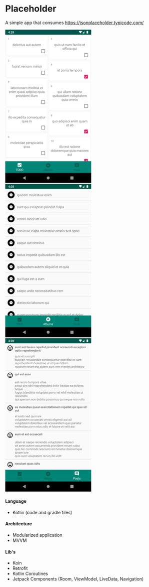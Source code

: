 # Placeholder
A simple app that consumes https://jsonplaceholder.typicode.com/


  <img src="https://raw.githubusercontent.com/vitorOta/Placeholder/master/screenshot_todo.png" width="275"> <img src="https://raw.githubusercontent.com/vitorOta/Placeholder/master/screenshot_albums.png" width="275"> <img src="https://raw.githubusercontent.com/vitorOta/Placeholder/master/screenshot_posts.png" width="275">

#### Language
- Kotlin (code and gradle files)

#### Architecture
- Modularized application
- MVVM

#### Lib's
- Koin
- Retrofit
- Kotlin Coroutines
- Jetpack Components (Room, ViewModel, LiveData, Navigation)
